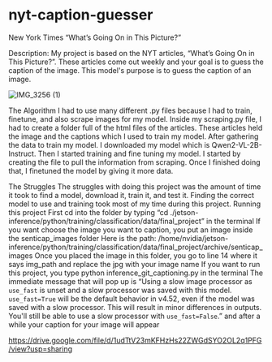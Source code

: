 # nyt-caption-guesser

New York Times “What’s Going On in This Picture?”  

Description: My project is based on the NYT articles, “What’s Going On in This Picture?”. These articles come out weekly and your goal is to guess the caption of the image. This model's purpose is to guess the caption of an image.

![IMG_3256 (1)](https://github.com/user-attachments/assets/84e10030-d44b-4187-b8bc-ef7fb0fefb18)

The Algorithm
I had to use many different .py files because I had to train, finetune, and also scrape images for my model. Inside my scraping.py file, I had to create a folder full of the html files of the articles. These articles held the image and the captions which I used to train my model. After gathering the data to train my model. I downloaded my model which is Qwen2-VL-2B-Instruct. Then I started training and fine tuning my model. I started by creating the file to pull the information from scraping. Once I finished doing that, I finetuned the model by giving it more data.

The Struggles
The struggles with doing this project was the amount of time it took to find a model, download it, train it, and test it. Finding the correct model to use and training took most of my time during this project. 
Running this project
First cd into the folder by typing “cd ./jetson-inference/python/training/classification/data/final_project” in the terminal
If you want choose the image you want to caption, you put an image inside the senticap_images folder Here is the path: /home/nvidia/jetson-inference/python/training/classification/data/final_project/archive/senticap_images
Once you placed the image in this folder, you go to line 14 where it says img_path and replace the jpg with your image name
If you want to run this project, you type python inference_git_captioning.py in the terminal
The immediate message that will pop up is “Using a slow image processor as `use_fast` is unset and a slow processor was saved with this model. `use_fast=True` will be the default behavior in v4.52, even if the model was saved with a slow processor. This will result in minor differences in outputs. You'll still be able to use a slow processor with `use_fast=False`.” and after a while your caption for your image will appear

https://drive.google.com/file/d/1udTtV23mKFHzHs22ZWGdSYO2OL2q1PFG/view?usp=sharing
